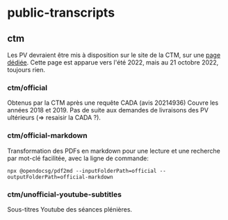 # public-transcripts

## ctm

Les PV devraient être mis à disposition sur le site de la CTM, sur une [page dédiée](https://www.collectivitedemartinique.mq/actes-administratifs/assemblee-martinique/proces-verbaux-seances-assemblee-martinique/annee-2022/index.php).
Cette page est apparue vers l'été 2022, mais au 21 octobre 2022, toujours rien.

### ctm/official

Obtenus par la CTM après une requête CADA (avis 20214936)
Couvre les années 2018 et 2019. Pas de suite aux demandes de livraisons des PV ultérieurs (=> resaisir la CADA ?).


### ctm/official-markdown

Transformation des PDFs en markdown pour une lecture et une recherche par mot-clé facilitée, avec la  ligne de commande:

    npx @opendocsg/pdf2md --inputFolderPath=official --outputFolderPath=official-markdown


### ctm/unofficial-youtube-subtitles 

Sous-titres Youtube des séances plénières.

